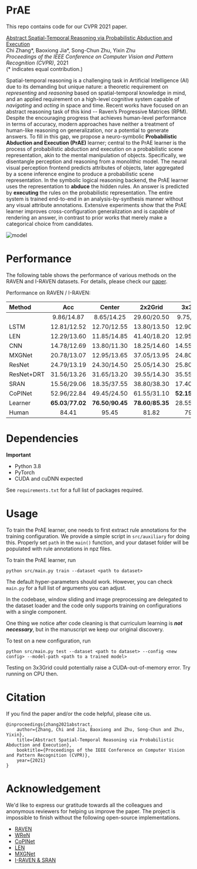 # PrAE
This repo contains code for our CVPR 2021 paper.

[Abstract Spatial-Temporal Reasoning via Probabilistic Abduction and Execution](http://wellyzhang.github.io/attach/cvpr21zhang_prae.pdf)  
Chi Zhang*, Baoxiong Jia*, Song-Chun Zhu, Yixin Zhu  
*Proceedings of the IEEE Conference on Computer Vision and Pattern Recognition (CVPR)*, 2021  
(* indicates equal contribution.)

Spatial-temporal reasoning is a challenging task in Artificial Intelligence (AI) due to its demanding but unique nature: a theoretic requirement on *representing* and *reasoning* based on spatial-temporal knowledge in mind, and an applied requirement on a high-level cognitive system capable of *navigating* and *acting* in space and time. Recent works have focused on an abstract reasoning task of this kind -- Raven’s Progressive Matrices (RPM). Despite the encouraging progress that achieves human-level performance in terms of accuracy, modern approaches have neither a treatment of human-like reasoning on generalization, nor a potential to generate answers. To fill in this gap, we propose a neuro-symbolic **Probabilistic Abduction and Execution (PrAE)** learner; central to the PrAE learner is the process of probabilistic abduction and execution on a probabilistic scene representation, akin to the mental manipulation of objects. Specifically, we disentangle perception and reasoning from a monolithic model. The neural visual perception frontend predicts attributes of objects, later aggregated by a scene inference engine to produce a probabilistic scene representation. In the symbolic logical reasoning backend, the PrAE learner uses the representation to **abduce** the hidden rules. An answer is predicted by **executing** the rules on the probabilistic representation. The entire system is trained end-to-end in an analysis-by-synthesis manner without any visual attribute annotations. Extensive experiments show that the PrAE learner improves cross-configuration generalization and is capable of rendering an answer, in contrast to prior works that merely make a categorical choice from candidates.

![model](http://wellyzhang.github.io/img/in-post/PrAE/model.jpg)

# Performance

The following table shows the performance of various methods on the RAVEN and I-RAVEN datasets. For details, please check our [paper](http://wellyzhang.github.io/attach/cvpr21zhang_prae.pdf).

Performance on RAVEN / I-RAVEN:

| Method     |           Acc       |         Center      |         2x2Grid     |     3x3Grid     |           L-R       |           U-D       |          O-IC       |          O-IG       |
|:-----------|:-------------------:|:-------------------:|:-------------------:|:---------------:|:-------------------:|:-------------------:|:-------------------:|:-------------------:|
|            |       9.86/14.87    |       8.65/14.25    |       29.60/20.50   |   9.75/15.70    |       4.40/13.75    |       5.00/13.50    |       5.70/14.15    |       5.90/12.25    |
| LSTM       |       12.81/12.52   |       12.70/12.55   |       13.80/13.50   |   12.90/11.35   |       12.40/14.30   |       12.10/11.35   |       12.45/11.55   |       13.30/13.05   |
| LEN        |       12.29/13.60   |       11.85/14.85   |       41.40/18.20   |   12.95/13.35   |       3.95/12.55    |       3.95/12.75    |       5.55/11.15    |       6.35/12.35    |
| CNN        |       14.78/12.69   |       13.80/11.30   |       18.25/14.60   |   14.55/11.95   |       13.35/13.00   |       15.40/13.30   |       14.35/11.80   |       13.75/12.85   |
| MXGNet     |       20.78/13.07   |       12.95/13.65   |       37.05/13.95   |   24.80/12.50   |       17.45/12.50   |       16.80/12.05   |       18.05/12.95   |       18.35/13.90   |
| ResNet     |       24.79/13.19   |       24.30/14.50   |       25.05/14.30   |   25.80/12.95   |       23.80/12.35   |       27.40/13.55   |       25.05/13.40   |       22.15/11.30   |
| ResNet+DRT |       31.56/13.26   |       31.65/13.20   |       39.55/14.30   |   35.55/13.25   |       25.65/12.15   |       32.05/13.10   |       31.40/13.70   |       25.05/13.15   |
| SRAN       |       15.56/29.06   |       18.35/37.55   |       38.80/38.30   |   17.40/29.30   |       9.45/29.55    |       11.35/28.65   |       5.50/21.15    |       8.05/18.95    |
| CoPINet    |       52.96/22.84   |       49.45/24.50   |       61.55/31.10   | **52.15**/25.35 |       68.10/20.60   |       65.40/19.85   |       39.55/19.00   |       34.55/19.45   |
| Learner    | **65.03**/**77.02** | **76.50**/**90.45** | **78.60**/**85.35** | 28.55/**45.60** | **90.05**/**96.25** | **90.85**/**97.35** | **48.05**/**63.45** | **42.60**/**60.70** |
| Human      |          84.41      |          95.45      |          81.82      |      79.55      |          86.36      |          81.81      |          86.36      |          81.81      |

# Dependencies

**Important**
* Python 3.8
* PyTorch
* CUDA and cuDNN expected

See ```requirements.txt``` for a full list of packages required.

# Usage

To train the PrAE learner, one needs to first extract rule annotations for the training configuration. We provide a simple script in ```src/auxiliary``` for doing this. Properly set ```path``` in the ```main()``` function, and your dataset folder will be populated with rule annotations in npz files.

To train the PrAE learner, run
```
python src/main.py train --dataset <path to dataset>
```

The default hyper-parameters should work. However, you can check ```main.py``` for a full list of arguments you can adjust. 

In the codebase, window sliding and image preprocessing are delegated to the dataset loader and the code only supports training on configurations with a single component. 

One thing we notice after code cleaning is that curriculum learning is ***not necessary***, but in the manuscript we keep our original discovery.

To test on a new configuration, run
```
python src/main.py test --dataset <path to dataset> --config <new config> --model-path <path to a trained model>
```

Testing on 3x3Grid could potentially raise a CUDA-out-of-memory error. Try running on CPU then.


# Citation

If you find the paper and/or the code helpful, please cite us.

```
@inproceedings{zhang2021abstract,
    author={Zhang, Chi and Jia, Baoxiong and Zhu, Song-Chun and Zhu, Yixin},
    title={Abstract Spatial-Temporal Reasoning via Probabilistic Abduction and Execution},
    booktitle={Proceedings of the IEEE Conference on Computer Vision and Pattern Recognition (CVPR)},
    year={2021}
}
```

# Acknowledgement

We'd like to express our gratitude towards all the colleagues and anonymous reviewers for helping us improve the paper. The project is impossible to finish without the following open-source implementations.

* [RAVEN](https://github.com/WellyZhang/RAVEN)
* [WReN](https://github.com/Fen9/WReN)
* [CoPINet](https://github.com/WellyZhang/CoPINet)
* [LEN](https://github.com/zkcys001/distracting_feature)
* [MXGNet](https://github.com/thematrixduo/MXGNet)
* [I-RAVEN & SRAN](https://github.com/husheng12345/SRAN)
